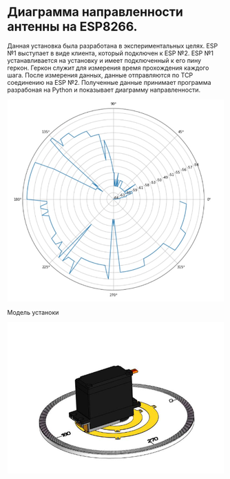 # Диаграмма направленности антенны на ESP8266.
Данная установка была разработана в экспериментальных целях.
ESP №1 выступает в виде клиента, который подключен к ESP №2.
ESP №1 устанавливается на установку и имеет подключенный к его пину геркон.
Геркон служит для измерения время прохождения каждого шага.
После измерения данных, данные отправляются по TCP соединению на ESP №2.
Полученные данные принимает программа разрабоная на Python и показывает диаграмму направленности.

![alt text](https://github.com/roboeggs/AntennaRadiationPattern/blob/main/images/chart.jpg)

Модель устаноки

![Image text](https://github.com/roboeggs/AntennaRadiationPattern/blob/main/images/installation.jpg)
